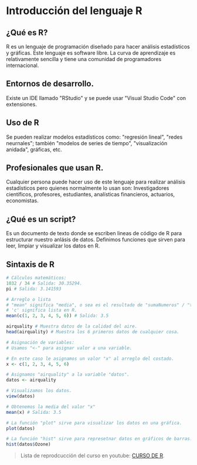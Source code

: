 # **Introducción del lenguaje R**

## ¿Qué es R?
R es un lenguaje de programación diseñado para hacer análisis estadísticos y gráficas. Este lenguaje es software libre.
La curva de aprendizaje es relativamente sencilla y tiene una comunidad de programadores internacional.

## Entornos de desarrollo.
Existe un IDE llamado "RStudio" y se puede usar "Visual Studio Code" con extensiones.

## Uso de R
Se pueden realizar modelos estadísticos como: "regresión lineal", "redes neurnales"; también "modelos de series de tiempo", "visualización anidada", gráficas, etc.

## Profesionales que usan R.
Cualquier persona puede hacer uso de este lenguaje para realizar análisis estadísticos pero quienes normalmente lo usan son: Investigadores científicos, profesores, estudiantes, analísticas financieros, actuarios, economistas.

## ¿Qué es un script?
Es un documento de texto donde se escriben lineas de código de R para estructurar nuestro anlásis de datos. Definimos funciones que sirven para leer, limpiar y visualizar los datos en R.

## Sintaxis de R
```R
# Cálculos matemáticos:
1032 / 34 # Salida: 30.35294.
pi # Salida: 3.141593

# Arreglo o lista
# "mean" significa "media", o sea es el resultado de "sumaNumeros" / "totalNumeros".
# 'c' significa lista en R.
mean(c(1, 2, 3, 4, 5, 6)) # Salida: 3.5

airquality # Muestra datos de la calidad del aire.
head(airquality) # Muestra los 6 primeros datos de cualquier cosa.

# Asignación de variables:
# Usamos "<-" para asignar valor a una variable.

# En este caso le asignamos un valor "x" al arreglo del costado.
x <- c(1, 2, 3, 4, 5, 6)

# Asignamos "airquality" a la variable "datos".
datos <- airquality

# Visualizamos los datos.
view(datos)

# Obtenemos la media del valor "x"
mean(x) # Salida: 3.5

# La función "plot" sirve para visualizar los datos en una gráfica.
plot(datos)

# La función "hist" sirve para represetnar datos en gráficos de barras.
hist(datos$Ozone)
```

> Lista de reprodcucción del curso en youtube: [CURSO DE R](https://www.youtube.com/watch?v=k3tiNvTmug8&list=PLbDLkhJ5sFvCWFbP4tAFALHkNWNFo_FiL&index=1&ab_channel=RafaGonzalezGouveia).

